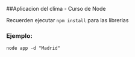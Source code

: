 ##Aplicacion del clima  - Curso de Node 


Recuerden ejecutar ```npm install``` para las librerias


### Ejemplo:
```
node app -d "Madrid"

```